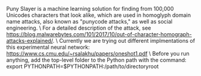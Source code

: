 Puny Slayer is a machine learning solution for finding from 100,000 Unicodes characters that look alike,
which are used in homoglyph domain name attacks, also known as "punycode attacks," as well as social engineering.
\\
For a detailed description of the attack, see https://blog.malwarebytes.com/101/2017/10/out-of-character-homograph-attacks-explained/.
\\
Currently we are trying out different implmentations of this experimental neural network:
https://www.cs.cmu.edu/~rsalakhu/papers/oneshot1.pdf
\\
Before you run anything, add the top-level folder to the Python path with the command:
export PYTHONPATH=$PYTHONPATH:/path/to/directoryroot
